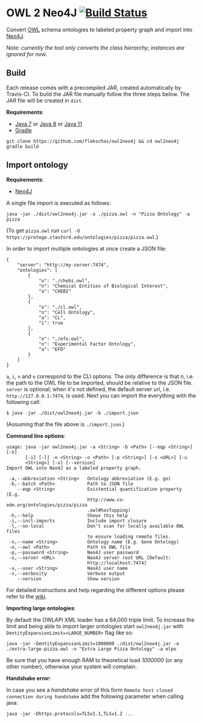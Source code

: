 # OWL 2 Neo4J [![Build Status](https://travis-ci.org/flekschas/owl2neo4j.svg?branch=master)](https://travis-ci.org/flekschas/owl2neo4j)

Convert [OWL](owl) schema ontologies to labeled property graph and import into [Neo4J](neo4j).

_Note: currently the tool only converts the class hierarchy; instances are ignored for now._

## Build

Each release comes with a precompiled JAR, created automatically by Travis-CI. To build the JAR file manually follow the three steps below. The JAR file will be created in `dist`.

**Requirements**:

* [Java 7](jre7) or [Java 8](jre8) or [Java 11](jdk11)
* [Gradle](gradle)

```
git clone https://github.com/flekschas/owl2neo4j && cd owl2neo4j
gradle build
```

## Import ontology

**Requirements**:

* [Neo4J](neo4j)

A single file import is executed as follows:

```
java -jar ./dist/owl2neo4j.jar -o ./pizza.owl -n "Pizza Ontology" -a pizza
```

(To get `pizza.owl` run `curl -O https://protege.stanford.edu/ontologies/pizza/pizza.owl`.)

In order to import multiple ontologies at once create a JSON file:

```
{
	"server": "http://my-server:7474",
    "ontologies": [
        {
            "o": "./chebi.owl",
            "n": "Chemical Entities of Biological Interest",
            "a": "CHEBI"
        },
        {
            "o": "./cl.owl",
            "n": "Cell Ontology",
            "a": "CL",
            "i": true
        },
        {
            "o": "./efo.owl",
            "n": "Experimental Factor Ontology",
            "a": "EFO"
        }
    ]
}
```

`a`, `i`, `n` and `o` correspond to the CLI options. The only difference is that n, i.e. the path to the OWL file to be imported, should be relative to the JSON file. `server` is optional; when it's not defined, the default server url, i.e. `http://127.0.0.1:7474`, is used.
Next you can import the everything with the following call:

```
$ java -jar ./dist/owl2neo4j.jar -b ./import.json
```

(Assuming that the file above is `./import.json`.)

**Command line options**:

```
usage: java -jar owl2neo4j.jar -a <String> -b <Path> [--eqp <String>] [-h]
       [-i] [-l] -n <String> -o <Path> [-p <String>] [-s <URL>] [-u
       <String>] [-v] [--version]
Import OWL into Neo4J as a labeled property graph.

 -a,--abbreviation <String>   Ontology abbreviation (E.g. go)
 -b,--batch <Path>            Path to JSON file
    --eqp <String>            Existential quantification property (E.g.
                              http://www.co-ode.org/ontologies/pizza/pizza
                              .owl#hasTopping)
 -h,--help                    Shows this help
 -i,--incl-imports            Include import closure
 -l,--no-local                Don't scan for locally available OWL files
                              to ensure loading remote files.
 -n,--name <String>           Ontology name (E.g. Gene Ontology)
 -o,--owl <Path>              Path to OWL file
 -p,--password <String>       Neo4J user password
 -s,--server <URL>            Neo4J server root URL [Default:
                              http://localhost:7474]
 -u,--user <String>           Neo4J user name
 -v,--verbosity               Verbose output
    --version                 Show version
```

For detailed instructions and help regarding the different options please refer to the [wiki](./wiki).

**Importing large ontologies**:

By default the OWLAPI XML loader has a 64,000 triple limit. To increase the limit and being able to import larger ontologies start `owl2neo4j.jar` with `DentityExpansionLimit=<LARGE_NUMBER>` flag like so:

```
java -jar -DentityExpansionLimit=1000000 ./dist/owl2neo4j.jar -o ./extra-large-pizza.owl -n "Extra Large Pizza Ontology" -a elpo
```

Be sure that you have enough RAM to theoretical load _1000000_ (or any other number), otherwise your system will complain.

**Handshake error**:

In case you see a _handshake_ error of this form `Remote host closed connection during handshake` add the following parameter when calling java:

```
java -jar -Dhttps.protocols=TLSv1.1,TLSv1.2 ...
```

[gradle]:https://gradle.org/
[jre7]:http://www.oracle.com/technetwork/java/javase/downloads/jre7-downloads-1880261.html
[jre8]:http://www.oracle.com/technetwork/java/javase/downloads/jre8-downloads-2133155.html
[jre11]:http://jdk.java.net/11/
[neo4j]:http://neo4j.com/
[owl]:www.w3.org/2004/OWL/
